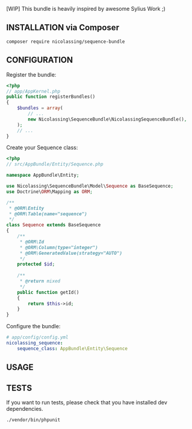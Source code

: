 [WIP] This bundle is heavily inspired by awesome Sylius Work ;)

## INSTALLATION via Composer

    composer require nicolassing/sequence-bundle

## CONFIGURATION
Register the bundle:

```php
<?php
// app/AppKernel.php
public function registerBundles()
{
    $bundles = array(
        // ...
        new Nicolassing\SequenceBundle\NicolassingSequenceBundle(),
    );
    // ...
}
```


Create your Sequence class:

```php
<?php
// src/AppBundle/Entity/Sequence.php

namespace AppBundle\Entity;

use Nicolassing\SequenceBundle\Model\Sequence as BaseSequence;
use Doctrine\ORM\Mapping as ORM;

/**
 * @ORM\Entity
 * @ORM\Table(name="sequence")
 */
class Sequence extends BaseSequence
{
    /**
     * @ORM\Id
     * @ORM\Column(type="integer")
     * @ORM\GeneratedValue(strategy="AUTO")
     */
    protected $id;
    
    /**
     * @return mixed
     */
    public function getId()
    {
        return $this->id;
    }
}
```

Configure the bundle:

```yaml
# app/config/config.yml
nicolassing_sequence:
    sequence_class: AppBundle\Entity\Sequence
```

## USAGE

## TESTS

If you want to run tests, please check that you have installed dev dependencies.

```bash
./vendor/bin/phpunit
```